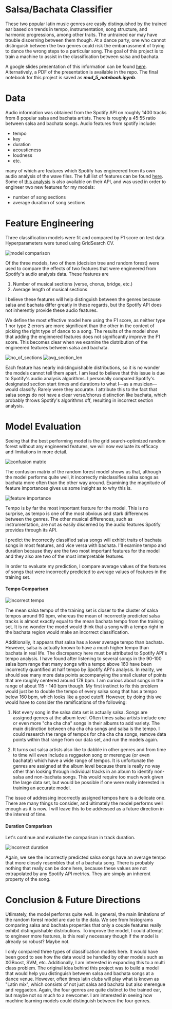 # Salsa/Bachata Classifier

These two popular latin music genres are easily distinguished by the trained ear based on trends in tempo, instrumentation, song structure, and harmonic progressions, among other traits. The untrained ear may have trouble discerning between them though. At a dance party, one who cannot distinguish between the two genres could risk the embarrassment of trying to dance the wrong steps to a particular song. The goal of this project is to train a machine to assist in the classification between salsa and bachata.

A google slides presentation of this information can be found [here](https://docs.google.com/presentation/d/1La_izkUMcy25iAOFLS3TLR4UAAvzNRefCUr17FlOLdk/edit?usp=sharing). Alternatively, a PDF of the presentation is available in the repo. The final notebook for this project is saved as __*mod_5_notebook.ipynb*__.

# Data
Audio information was obtained from the Spotify API on roughly 1400 tracks from 8 popular salsa and bachata artists. There is roughly a 45:55 ratio between salsa and bachata songs. Audio features from spotify include:
* tempo
* key
* duration
* acousticness
* loudness
* etc.

many of which are features which Spotify has engineered from its own audio analysis of the wave files. The full list of features can be found [here](https://developer.spotify.com/documentation/web-api/reference/tracks/get-audio-features/). Some of [this analysis](https://developer.spotify.com/documentation/web-api/reference/tracks/get-audio-analysis/) is also available on their API, and was used in order to engineer two new features for my models:

* number of song sections
* average duration of song sections

# Feature Engineering

Three classification models were fit and compared by F1 score on test data. Hyperparameters were tuned using GridSearch CV.

![model comparison](/images/model_comparison.png)

Of the three models, two of them (decision tree and random forest) were used to compare the effects of two features that were engineered from Spotify's audio analysis data. These features are
1. Number of musical sections (verse, chorus, bridge, etc.)
2. Average length of musical sections

I believe these features will help distinguish between the genres because salsa and bachata differ greatly in these regards, but the Spotify API does not inherently provide these audio features.

We define the most effective model here using the F1 score, as neither type 1 nor type 2 errors are more significant than the other in the context of picking the right type of dance to a song. The results of the model show that adding the enginnered features does not significantly improve the F1 score. This becomes clear when we examine the distribution of the engineered features between salsa and bachata.

![no_of_sections](/images/no_of_sections.png) ![avg_section_len](/images/avg_section_len.png)

Each feature has nearly indistinguishable distributions, so it is no wonder the models cannot tell them apart. I am lead to believe that this issue is due to Spotify's audio analysis algorithms. I personally compared Spotify's designated section start times and durations to what I—as a musician—would classify. Rarely were they accurate. I attribute this to the fact that salsa songs do not have a clear verse/chorus distinction like bachata, which probably throws Spotify's algorithms off, resulting in incorrect section analysis.

# Model Evaluation

Seeing that the best performing model is the grid search-optimized random forest without any engineered features, we will now evaluate its efficacy and limitations in more detail.

![confusion matrix](/images/confusion_matrix.png)

The confusion matrix of the random forest model shows us that, although the model performs quite well, it incorrectly misclassifies salsa songs as bachata more often than the other way around. Examining the magnitude of feature importances gives us some insight as to why this is.

![feature importance](/images/feature_importance.png)

Tempo is by far the most important feature for the model. This is no surprise, as tempo is one of the most obvious and stark differences between the genres. The other musical differences, such as instrumentation, are not as easily discerned by the audio features Spotify provides through its API.

I predict the incorrectly classified salsa songs will  exhibit traits of bachata songs in most features, and vice versa with bachata. I'll examine tempo and duration because they are the two most important features for the model and they also are two of the most interpretable features.

In order to evaluate my prediction, I compare average values of the features of songs that were incorrectly predicted to average values of features in the training set.

#### Tempo Comparison

![incorrect tempo](/images/incorrect_tempo.png)

The mean salsa tempo of the training set is closer to the  cluster of salsa tempos around 90 bpm, whereas the mean of incorrectly predicted salsa tracks is almost exactly equal to the mean bachata tempo from the training set. It is no wonder the model would think that a song with a tempo right in the bachata region would make an incorrect classification.

Additionally, it appears that salsa has a lower average tempo than bachata. However, salsa is actually known to have a much higher tempo than bachata in real life. The discrepancy here must be attributed to Spotify API's tempo analysis. I have found after listening to several songs in the 90-100 salsa bpm range that many songs with a tempo above 160 have been incorrectly quantified at half tempo by Spotify API's analysis. In reality, we should see many more data points accompanying the small cluster of points that are roughly centered around 178 bpm. I am curious about songs in the range of about 115 - 140 bpm though. My first instinct to fix this problem would just be to double the tempo of every salsa song that has a tempo below 160 bpm, which looks like a good cutoff. However, by doing this we would have to consider the ramifications of the following:

1. Not every song in the salsa data set is actually salsa. Songs are assigned genres at the album level. Often times salsa artists include one or even more "cha cha cha" songs in their albums to add variety. The main distinction between cha cha cha songs and salsa is the tempo. I could research the range of tempos for cha cha cha songs, remove data points within that range from our data set, and run the models again.


2. It turns out salsa artists also like to dabble in other genres and from time to time will even include a reggaeton song or merengue (or even bachata!) which have a wide range of tempos. It is unfortunate the genres are assigned at the album level because there is really no way other than looking through individual tracks in an album to identify non-salsa and non-bachata songs. This would require too much work given the large data set, but would be possible if one were really interested in training an accurate model.

The issue of addressing incorrectly assigned tempos here is a delicate one. There are many things to consider, and ultimately the model performs well enough as it is now. I will leave this to be addressed as a future direction in the interest of time.

#### Duration Comparison

Let's continue and evaluate the comparison in track duration.

![incorrect duration](/images/incorrect_duration.png)

Again, we see the incorrectly predicted salsa songs have an average tempo that more closely resembles that of a bachata song. There is probably nothing that really can be done here, because these values are not extrapolated by any Spotify API metrics. They are simply an inherent property of the song.

# Conclusion & Future Directions

Utlimately, the model performs quite well. In general, the main limitations of the random forest model are due to the data. We see from histograms comparing salsa and bachata properties that only a couple features really exhibit distinguishable distributions. To improve the model, I could attempt to engineer more features, is this really necessary though if the model is already so robust? Maybe not.

I only compared three types of classification models here. It would have been good to see how the data would be handled by other models such as XGBoost, SVM, etc. Additionally, I am interested in expanding this to a multi class problem. The original idea behind this project was to build a model that would help you distinguish between salsa and bachata songs at a dance venue. However, often times latin clubs will play what is known as "Latin mix", which consists of not just salsa and bachata but also merengue and reggaeton. Again, the four genres are quite distinct to the trained ear, but maybe not so much to a newcomer. I am interested in seeing how machine learning models could distinguish between the four genres.
